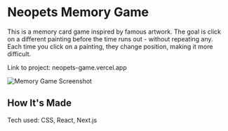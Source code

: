 # Neopets Memory Game

This is a memory card game inspired by famous artwork. The goal is click on a different painting before the time runs out - without repeating any. Each time you click on a painting, they change position, making it more difficult.

Link to project: neopets-game.vercel.app

![Memory Game Screenshot](/public/newscreenshot.png "Optional title")

## How It's Made

Tech used: CSS, React, Next.js
